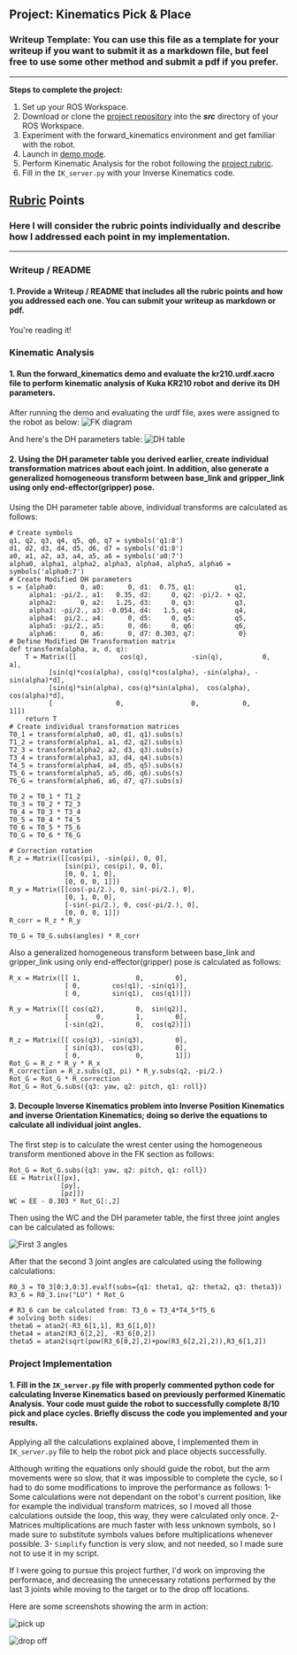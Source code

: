 ## Project: Kinematics Pick & Place
### Writeup Template: You can use this file as a template for your writeup if you want to submit it as a markdown file, but feel free to use some other method and submit a pdf if you prefer.

---


**Steps to complete the project:**  


1. Set up your ROS Workspace.
2. Download or clone the [project repository](https://github.com/udacity/RoboND-Kinematics-Project) into the ***src*** directory of your ROS Workspace.  
3. Experiment with the forward_kinematics environment and get familiar with the robot.
4. Launch in [demo mode](https://classroom.udacity.com/nanodegrees/nd209/parts/7b2fd2d7-e181-401e-977a-6158c77bf816/modules/8855de3f-2897-46c3-a805-628b5ecf045b/lessons/91d017b1-4493-4522-ad52-04a74a01094c/concepts/ae64bb91-e8c4-44c9-adbe-798e8f688193).
5. Perform Kinematic Analysis for the robot following the [project rubric](https://review.udacity.com/#!/rubrics/972/view).
6. Fill in the `IK_server.py` with your Inverse Kinematics code. 


[//]: # (Image References)

[DH_diagram]: ./writeup_images/DH_diagram.jpg
[DH_table]: ./writeup_images/DH_table.jpg
[FK]: ./writeup_images/FK_calculations.png
[Joint_angles]: ./writeup_images/theta1_2_3.jpg
[Dropoff]: ./writeup_images/dropoff.png
[Pickup]: ./writeup_images/pickup.png

## [Rubric](https://review.udacity.com/#!/rubrics/972/view) Points
### Here I will consider the rubric points individually and describe how I addressed each point in my implementation.  

---
### Writeup / README

#### 1. Provide a Writeup / README that includes all the rubric points and how you addressed each one.  You can submit your writeup as markdown or pdf.  

You're reading it!

### Kinematic Analysis
#### 1. Run the forward_kinematics demo and evaluate the kr210.urdf.xacro file to perform kinematic analysis of Kuka KR210 robot and derive its DH parameters.

After running the demo and evaluating the urdf file, axes were assigned to the robot as below:
![FK diagram][DH_diagram]

And here's the DH parameters table:
![DH table][DH_table]

#### 2. Using the DH parameter table you derived earlier, create individual transformation matrices about each joint. In addition, also generate a generalized homogeneous transform between base_link and gripper_link using only end-effector(gripper) pose.
Using the DH parameter table above, individual transforms are calculated as follows:
```
# Create symbols
q1, q2, q3, q4, q5, q6, q7 = symbols('q1:8')
d1, d2, d3, d4, d5, d6, d7 = symbols('d1:8')
a0, a1, a2, a3, a4, a5, a6 = symbols('a0:7')
alpha0, alpha1, alpha2, alpha3, alpha4, alpha5, alpha6 = symbols('alpha0:7')   
# Create Modified DH parameters
s = {alpha0:      0, a0:      0, d1:  0.75, q1:          q1,
     alpha1: -pi/2., a1:   0.35, d2:     0, q2: -pi/2. + q2,
     alpha2:      0, a2:   1.25, d3:     0, q3:          q3,
     alpha3: -pi/2., a3: -0.054, d4:   1.5, q4:          q4,
     alpha4:  pi/2., a4:      0, d5:     0, q5:          q5,
     alpha5: -pi/2., a5:      0, d6:     0, q6:          q6,
     alpha6:      0, a6:      0, d7: 0.303, q7:           0}            
# Define Modified DH Transformation matrix
def transform(alpha, a, d, q):
    T = Matrix([[           cos(q),           -sin(q),          0,              a],
          [sin(q)*cos(alpha), cos(q)*cos(alpha), -sin(alpha), -sin(alpha)*d],
          [sin(q)*sin(alpha), cos(q)*sin(alpha),  cos(alpha),  cos(alpha)*d],
          [                0,                 0,           0,             1]])
    return T
# Create individual transformation matrices
T0_1 = transform(alpha0, a0, d1, q1).subs(s)
T1_2 = transform(alpha1, a1, d2, q2).subs(s)
T2_3 = transform(alpha2, a2, d3, q3).subs(s)
T3_4 = transform(alpha3, a3, d4, q4).subs(s)
T4_5 = transform(alpha4, a4, d5, q5).subs(s)
T5_6 = transform(alpha5, a5, d6, q6).subs(s)
T6_G = transform(alpha6, a6, d7, q7).subs(s)

T0_2 = T0_1 * T1_2
T0_3 = T0_2 * T2_3
T0_4 = T0_3 * T3_4
T0_5 = T0_4 * T4_5
T0_6 = T0_5 * T5_6
T0_G = T0_6 * T6_G

# Correction rotation
R_z = Matrix([[cos(pi), -sin(pi), 0, 0],
              [sin(pi), cos(pi), 0, 0],
              [0, 0, 1, 0],
              [0, 0, 0, 1]])
R_y = Matrix([[cos(-pi/2.), 0, sin(-pi/2.), 0],
              [0, 1, 0, 0],
              [-sin(-pi/2.), 0, cos(-pi/2.), 0],
              [0, 0, 0, 1]])
R_corr = R_z * R_y

T0_G = T0_G.subs(angles) * R_corr
```
Also a generalized homogeneous transform between base_link and gripper_link using only end-effector(gripper) pose is calculated as follows:
```
R_x = Matrix([[ 1,              0,        0],
              [ 0,        cos(q1), -sin(q1)],
              [ 0,        sin(q1),  cos(q1)]])

R_y = Matrix([[ cos(q2),        0,  sin(q2)],
              [       0,        1,        0],
              [-sin(q2),        0,  cos(q2)]])

R_z = Matrix([[ cos(q3), -sin(q3),        0],
              [ sin(q3),  cos(q3),        0],
              [ 0,              0,        1]])
Rot_G = R_z * R_y * R_x
R_correction = R_z.subs(q3, pi) * R_y.subs(q2, -pi/2.)
Rot_G = Rot_G * R_correction
Rot_G = Rot_G.subs({q3: yaw, q2: pitch, q1: roll})
```

#### 3. Decouple Inverse Kinematics problem into Inverse Position Kinematics and inverse Orientation Kinematics; doing so derive the equations to calculate all individual joint angles.
The first step is to calculate the wrest center using the homogeneous transform mentioned above in the FK section as follows:
```
Rot_G = Rot_G.subs({q3: yaw, q2: pitch, q1: roll})
EE = Matrix([[px],
             [py],
             [pz]])
WC = EE - 0.303 * Rot_G[:,2]
```
Then using the WC and the DH parameter table, the first three joint angles can be calculated as follows:

![First 3 angles][Joint_angles]

After that the second 3 joint angles are calculated using the following calculations:
```
R0_3 = T0_3[0:3,0:3].evalf(subs={q1: theta1, q2: theta2, q3: theta3})
R3_6 = R0_3.inv("LU") * Rot_G

# R3_6 can be calculated from: T3_6 = T3_4*T4_5*T5_6
# solving both sides:
theta6 = atan2(-R3_6[1,1], R3_6[1,0])
theta4 = atan2(R3_6[2,2], -R3_6[0,2])
theta5 = atan2(sqrt(pow(R3_6[0,2],2)+pow(R3_6[2,2],2)),R3_6[1,2])
```
### Project Implementation

#### 1. Fill in the `IK_server.py` file with properly commented python code for calculating Inverse Kinematics based on previously performed Kinematic Analysis. Your code must guide the robot to successfully complete 8/10 pick and place cycles. Briefly discuss the code you implemented and your results. 

Applying all the calculations explained above, I implemented them in `IK_server.py` file to help the robot pick and place objects successfully.

Although writing the equations only should guide the robot, but the arm movements were so slow, that it was impossible to complete the cycle, so I had to do some modifications to improve the performance as follows:
1- Some calculations were not dependant on the robot's current position, like for example the individual transform matrices, so I moved all those calculations outside the loop, this way, they were calculated only once.
2- Matrices multiplications are much faster with less unknown symbols, so I made sure to substitute symbols values before multiplications whenever possible.
3- `Simplify` function is very slow, and not needed, so I made sure not to use it in my script.

If I were going to pursue this project further, I'd work on improving the performace, and decreasing the unnecessary rotations performed by the last 3 joints while moving to the target or to the drop off locations.

Here are some screenshots showing the arm in action:

![pick up][Pickup]

![drop off][Dropoff]



